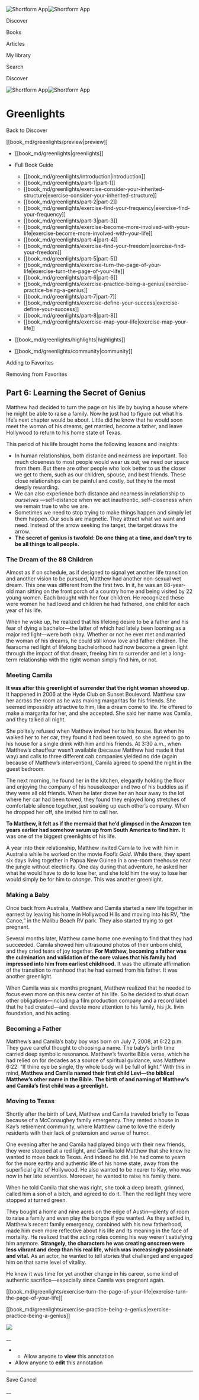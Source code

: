 ![Shortform App](/img/logo.36a2399e.svg)![Shortform App](/img/logo-dark.70c1b072.svg)

Discover

Books

Articles

My library

Search

Discover

![Shortform App](/img/logo.36a2399e.svg)![Shortform App](/img/logo-dark.70c1b072.svg)

# Greenlights

Back to Discover

[[book_md/greenlights/preview|preview]]

  * [[book_md/greenlights|greenlights]]
  * Full Book Guide

    * [[book_md/greenlights/introduction|introduction]]
    * [[book_md/greenlights/part-1|part-1]]
    * [[book_md/greenlights/exercise-consider-your-inherited-structure|exercise-consider-your-inherited-structure]]
    * [[book_md/greenlights/part-2|part-2]]
    * [[book_md/greenlights/exercise-find-your-frequency|exercise-find-your-frequency]]
    * [[book_md/greenlights/part-3|part-3]]
    * [[book_md/greenlights/exercise-become-more-involved-with-your-life|exercise-become-more-involved-with-your-life]]
    * [[book_md/greenlights/part-4|part-4]]
    * [[book_md/greenlights/exercise-find-your-freedom|exercise-find-your-freedom]]
    * [[book_md/greenlights/part-5|part-5]]
    * [[book_md/greenlights/exercise-turn-the-page-of-your-life|exercise-turn-the-page-of-your-life]]
    * [[book_md/greenlights/part-6|part-6]]
    * [[book_md/greenlights/exercise-practice-being-a-genius|exercise-practice-being-a-genius]]
    * [[book_md/greenlights/part-7|part-7]]
    * [[book_md/greenlights/exercise-define-your-success|exercise-define-your-success]]
    * [[book_md/greenlights/part-8|part-8]]
    * [[book_md/greenlights/exercise-map-your-life|exercise-map-your-life]]
  * [[book_md/greenlights/highlights|highlights]]
  * [[book_md/greenlights/community|community]]



Adding to Favorites 

Removing from Favorites 

## Part 6: Learning the Secret of Genius

Matthew had decided to turn the page on his life by buying a house where he might be able to raise a family. Now he just had to figure out what his life’s next chapter would be about. Little did he know that he would soon meet the woman of his dreams, get married, become a father, and leave Hollywood to return to his home state of Texas.

This period of his life brought home the following lessons and insights:

  * In human relationships, both distance and nearness are important. Too much closeness to most people would wear us out; we need our space from them. But there are other people who look better to us the closer we get to them, such as our children, spouse, and best friends. These close relationships can be painful and costly, but they’re the most deeply rewarding.
  * We can also experience both distance and nearness in relationship to _ourselves_ —self-distance when we act inauthentic, self-closeness when we remain true to who we are.
  * Sometimes we need to stop trying to make things happen and simply let them happen. Our souls are magnetic. They attract what we want and need. Instead of the arrow seeking the target, the target draws the arrow.
  * **The secret of genius is twofold: Do one thing at a time, and don’t try to be all things to all people.**



### The Dream of the 88 Children

Almost as if on schedule, as if designed to signal yet another life transition and another vision to be pursued, Matthew had another non-sexual wet dream. This one was different from the first two. In it, he was an 88-year-old man sitting on the front porch of a country home and being visited by 22 young women. Each brought with her four children. He recognized these were women he had loved and children he had fathered, one child for each year of his life.

When he woke up, he realized that his lifelong desire to be a father and his fear of dying a bachelor—the latter of which had lately been looming as a major red light—were both okay. Whether or not he ever met and married the woman of his dreams, he could still know love and father children. The fearsome red light of lifelong bachelorhood had now become a green light through the impact of that dream, freeing him to surrender and let a long-term relationship with the right woman simply find him, or not.

### Meeting Camila

**It was after this greenlight of surrender that the right woman showed up.** It happened in 2006 at the Hyde Club on Sunset Boulevard. Matthew saw her across the room as he was making margaritas for his friends. She seemed impossibly attractive to him, like a dream come to life. He offered to make a margarita for her, and she accepted. She said her name was Camila, and they talked all night.

She politely refused when Matthew invited her to his house. But when he walked her to her car, they found it had been towed, so she agreed to go to his house for a single drink with him and his friends. At 3:30 a.m., when Matthew’s chauffeur wasn’t available (because Matthew had made it that way) and calls to three different cab companies yielded no ride (again because of Matthew’s intervention), Camila agreed to spend the night in the guest bedroom.

The next morning, he found her in the kitchen, elegantly holding the floor and enjoying the company of his housekeeper and two of his buddies as if they were all old friends. When he later drove her an hour away to the lot where her car had been towed, they found they enjoyed long stretches of comfortable silence together, just soaking up each other’s company. When he dropped her off, she invited him to call her.

**To Matthew, it felt as if the mermaid that he’d glimpsed in the Amazon ten years earlier had somehow swum up from South America to find him.** It was one of the biggest greenlights of his life.

A year into their relationship, Matthew invited Camila to live with him in Australia while he worked on the movie _Fool’s Gold_. While there, they spent six days living together in Papua New Guinea in a one-room treehouse near the jungle without electricity. One day during that adventure, he asked her what he would have to do to lose her, and she told him the way to lose her would simply be for him to _change_. This was another greenlight.

### Making a Baby

Once back from Australia, Matthew and Camila started a new life together in earnest by leaving his home in Hollywood Hills and moving into his RV, “the Canoe,” in the Malibu Beach RV park. They also started trying to get pregnant.

Several months later, Matthew came home one evening to find that they had succeeded. Camila showed him ultrasound photos of their unborn child, and they cried tears of joy together. **For Matthew, becoming a father was the culmination and validation of the core values that his family had impressed into him from earliest childhood.** It was the ultimate affirmation of the transition to manhood that he had earned from his father. It was another greenlight.

When Camila was six months pregnant, Matthew realized that he needed to focus even more on this new center of his life. So he decided to shut down other obligations—including a film production company and a record label that he had created—and devote more attention to his family, his j.k. livin foundation, and his acting.

### Becoming a Father

Matthew’s and Camila’s baby boy was born on July 7, 2008, at 6:22 p.m. They gave careful thought to choosing a name. The baby’s birth time carried deep symbolic resonance. Matthew’s favorite Bible verse, which he had relied on for decades as a source of spiritual guidance, was Matthew 6:22: “If thine eye be single, thy whole body will be full of light.” With this in mind, **Matthew and Camila named their first child Levi—the biblical Matthew’s other name in the Bible. The birth of and naming of Matthew’s and Camila’s first child was a greenlight.**

### Moving to Texas

Shortly after the birth of Levi, Matthew and Camila traveled briefly to Texas because of a McConaughey family emergency. They rented a house in Kay’s retirement community, where Matthew came to love the elderly residents with their lack of pretension and sense of humor.

One evening after he and Camila had played bingo with their new friends, they were stopped at a red light, and Camila told Matthew that she knew he wanted to move back to Texas. And indeed he did. He had come to yearn for the more earthy and authentic life of his home state, away from the superficial glitz of Hollywood. He also wanted to be nearer to Kay, who was now in her late seventies. Moreover, he wanted to raise his family there.

When he told Camila that she was right, she took a deep breath, grinned, called him a son of a bitch, and agreed to do it. Then the red light they were stopped at turned green.

They bought a home and nine acres on the edge of Austin—plenty of room to raise a family and even play the bongos if you wanted. As they settled in, Matthew’s recent family emergency, combined with his new fatherhood, made him even more reflective about his life and its meaning in the face of mortality. He realized that the acting roles coming his way weren’t satisfying him anymore. **Strangely, the characters he was creating onscreen were less vibrant and deep than his real life, which was increasingly passionate and vital.** As an actor, he wanted to tell stories that challenged and engaged him on that same level of vitality.

He knew it was time for yet another change in his career, some kind of authentic sacrifice—especially since Camila was pregnant again.

[[book_md/greenlights/exercise-turn-the-page-of-your-life|exercise-turn-the-page-of-your-life]]

[[book_md/greenlights/exercise-practice-being-a-genius|exercise-practice-being-a-genius]]

![](https://bat.bing.com/action/0?ti=56018282&Ver=2&mid=b4e8219e-5a00-4871-a764-cb05528a13b3&sid=49fff5b0636c11eeb9c611038afc8668&vid=4a005010636c11ee80c703d4c4a7acd5&vids=0&msclkid=N&pi=0&lg=en-US&sw=800&sh=600&sc=24&nwd=1&tl=Shortform%20%7C%20Book&p=https%3A%2F%2Fwww.shortform.com%2Fapp%2Fbook%2Fgreenlights%2Fpart-6&r=&lt=324&evt=pageLoad&sv=1&rn=634458)

__

  *   * Allow anyone to **view** this annotation
  * Allow anyone to **edit** this annotation



* * *

Save Cancel

__



